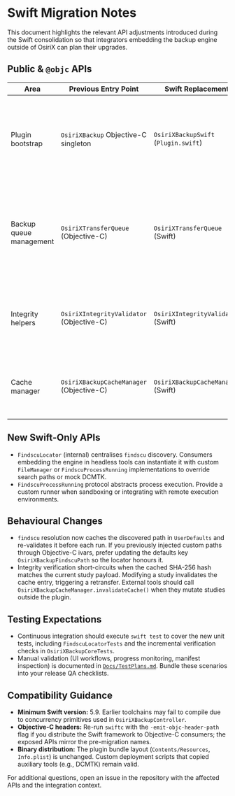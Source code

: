 # Swift Migration Notes

This document highlights the relevant API adjustments introduced during the Swift consolidation so that integrators embedding the backup engine outside of OsiriX can plan their upgrades.

## Public & `@objc` APIs

| Area | Previous Entry Point | Swift Replacement | Notes |
| ---- | -------------------- | ----------------- | ----- |
| Plugin bootstrap | `OsiriXBackup` Objective-C singleton | `OsiriXBackupSwift` (`Plugin.swift`) | The Swift entry point preserves the same menu registration semantics. Objective-C consumers should continue to load the bundle and message `OsiriXBackupSwift` indirectly via OsiriX plugin hooks. |
| Backup queue management | `OsiriXTransferQueue` (Objective-C) | `OsiriXTransferQueue` (Swift) | API signature remains the same. Existing Objective-C plugins linking against the queue should import the generated Swift interface; enums (`OsiriXTransferPriority`, `OsiriXTransferStatus`) now live in Swift but retain raw values. |
| Integrity helpers | `OsiriXIntegrityValidator` (Objective-C) | `OsiriXIntegrityValidator` (Swift) | The methods keep the same selectors thanks to `@objcMembers`. Hashing and manifest generation behave identically; the return types are still Foundation collections for interoperability. |
| Cache manager | `OsiriXBackupCacheManager` (Objective-C) | `OsiriXBackupCacheManager` (Swift) | Method names are unchanged. Persistence now uses Swift’s `Codable` + `Compression` but the disk format remains a binary property list compressed with zlib. |

## New Swift-Only APIs

- `FindscuLocator` (internal) centralises `findscu` discovery. Consumers embedding the engine in headless tools can instantiate it with custom `FileManager` or `FindscuProcessRunning` implementations to override search paths or mock DCMTK.
- `FindscuProcessRunning` protocol abstracts process execution. Provide a custom runner when sandboxing or integrating with remote execution environments.

## Behavioural Changes

- `findscu` resolution now caches the discovered path in `UserDefaults` and re-validates it before each run. If you previously injected custom paths through Objective-C ivars, prefer updating the defaults key `OsiriXBackupFindscuPath` so the locator honours it.
- Integrity verification short-circuits when the cached SHA-256 hash matches the current study payload. Modifying a study invalidates the cache entry, triggering a retransfer. External tools should call `OsiriXBackupCacheManager.invalidateCache()` when they mutate studies outside the plugin.

## Testing Expectations

- Continuous integration should execute `swift test` to cover the new unit tests, including `FindscuLocatorTests` and the incremental verification checks in `OsiriXBackupCoreTests`.
- Manual validation (UI workflows, progress monitoring, manifest inspection) is documented in [`Docs/TestPlans.md`](Docs/TestPlans.md). Bundle these scenarios into your release QA checklists.

## Compatibility Guidance

- **Minimum Swift version:** 5.9. Earlier toolchains may fail to compile due to concurrency primitives used in `OsiriXBackupController`.
- **Objective-C headers:** Re-run `swiftc` with the `-emit-objc-header-path` flag if you distribute the Swift framework to Objective-C consumers; the exposed APIs mirror the pre-migration names.
- **Binary distribution:** The plugin bundle layout (`Contents/Resources`, `Info.plist`) is unchanged. Custom deployment scripts that copied auxiliary tools (e.g., DCMTK) remain valid.

For additional questions, open an issue in the repository with the affected APIs and the integration context.

